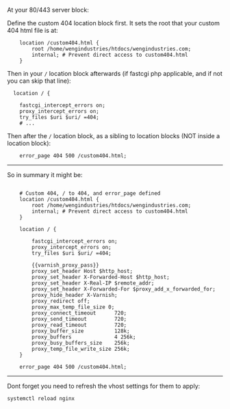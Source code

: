 At your 80/443 server block:

Define the custom 404 location block first. It sets the root that your custom 404 html file is at:
```
    location /custom404.html {
        root /home/wengindustries/htdocs/wengindustries.com;
        internal; # Prevent direct access to custom404.html
    }
```

Then in your `/` location block afterwards (if fastcgi php applicable, and if not you can skip that line):
```
  location / {
 
    fastcgi_intercept_errors on;
    proxy_intercept_errors on; 
    try_files $uri $uri/ =404;
    # ...
```

Then after the `/` location block, as a sibling to location blocks (NOT inside a location block):
```
    error_page 404 500 /custom404.html;
```

---

So in summary it might be:
```

    # Custom 404, / to 404, and error_page defined
    location /custom404.html {
        root /home/wengindustries/htdocs/wengindustries.com;
        internal; # Prevent direct access to custom404.html
    }

    location / {
    
        fastcgi_intercept_errors on;
        proxy_intercept_errors on; 
        try_files $uri $uri/ =404;
        
        {{varnish_proxy_pass}}
        proxy_set_header Host $http_host;
        proxy_set_header X-Forwarded-Host $http_host;
        proxy_set_header X-Real-IP $remote_addr;
        proxy_set_header X-Forwarded-For $proxy_add_x_forwarded_for;
        proxy_hide_header X-Varnish;
        proxy_redirect off;
        proxy_max_temp_file_size 0;
        proxy_connect_timeout      720;
        proxy_send_timeout         720;
        proxy_read_timeout         720;
        proxy_buffer_size          128k;
        proxy_buffers              4 256k;
        proxy_busy_buffers_size    256k;
        proxy_temp_file_write_size 256k;
    }

    error_page 404 500 /custom404.html;
```

---

Dont forget you need to refresh the vhost settings for them to apply:
```
systemctl reload nginx
```